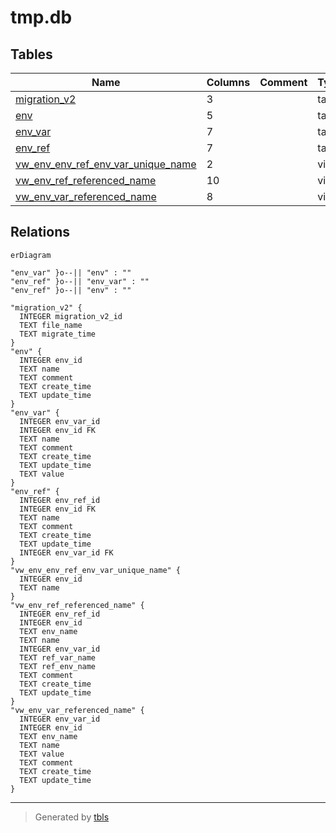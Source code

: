 # tmp.db

## Tables

| Name | Columns | Comment | Type |
| ---- | ------- | ------- | ---- |
| [migration_v2](migration_v2.md) | 3 |  | table |
| [env](env.md) | 5 |  | table |
| [env_var](env_var.md) | 7 |  | table |
| [env_ref](env_ref.md) | 7 |  | table |
| [vw_env_env_ref_env_var_unique_name](vw_env_env_ref_env_var_unique_name.md) | 2 |  | view |
| [vw_env_ref_referenced_name](vw_env_ref_referenced_name.md) | 10 |  | view |
| [vw_env_var_referenced_name](vw_env_var_referenced_name.md) | 8 |  | view |

## Relations

```mermaid
erDiagram

"env_var" }o--|| "env" : ""
"env_ref" }o--|| "env_var" : ""
"env_ref" }o--|| "env" : ""

"migration_v2" {
  INTEGER migration_v2_id
  TEXT file_name
  TEXT migrate_time
}
"env" {
  INTEGER env_id
  TEXT name
  TEXT comment
  TEXT create_time
  TEXT update_time
}
"env_var" {
  INTEGER env_var_id
  INTEGER env_id FK
  TEXT name
  TEXT comment
  TEXT create_time
  TEXT update_time
  TEXT value
}
"env_ref" {
  INTEGER env_ref_id
  INTEGER env_id FK
  TEXT name
  TEXT comment
  TEXT create_time
  TEXT update_time
  INTEGER env_var_id FK
}
"vw_env_env_ref_env_var_unique_name" {
  INTEGER env_id
  TEXT name
}
"vw_env_ref_referenced_name" {
  INTEGER env_ref_id
  INTEGER env_id
  TEXT env_name
  TEXT name
  INTEGER env_var_id
  TEXT ref_var_name
  TEXT ref_env_name
  TEXT comment
  TEXT create_time
  TEXT update_time
}
"vw_env_var_referenced_name" {
  INTEGER env_var_id
  INTEGER env_id
  TEXT env_name
  TEXT name
  TEXT value
  TEXT comment
  TEXT create_time
  TEXT update_time
}
```

---

> Generated by [tbls](https://github.com/k1LoW/tbls)
